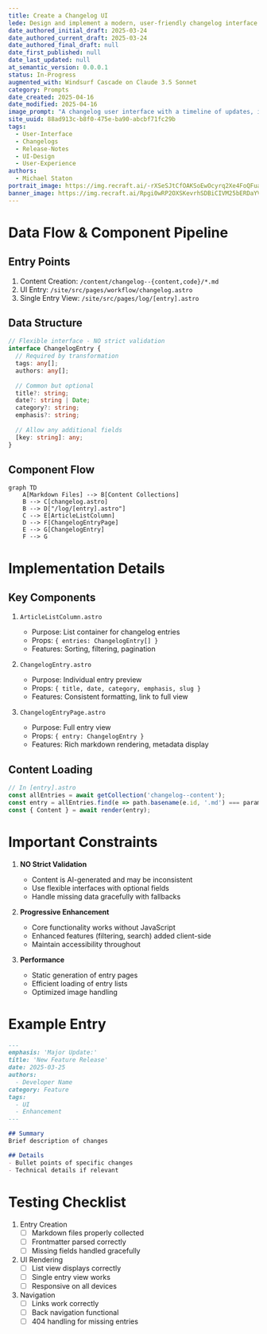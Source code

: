 ```yaml
---
title: Create a Changelog UI
lede: Design and implement a modern, user-friendly changelog interface that handles both code and content changes
date_authored_initial_draft: 2025-03-24
date_authored_current_draft: 2025-03-24
date_authored_final_draft: null
date_first_published: null
date_last_updated: null
at_semantic_version: 0.0.0.1
status: In-Progress
augmented_with: Windsurf Cascade on Claude 3.5 Sonnet
category: Prompts
date_created: 2025-04-16
date_modified: 2025-04-16
image_prompt: "A changelog user interface with a timeline of updates, interactive cards for each release, and filterable tags. Visual cues include icons for features and bug fixes, a clean layout, and a modern, collaborative workspace vibe."
site_uuid: 88ad913c-b8f0-475e-ba90-abcbf71fc29b
tags:
  - User-Interface
  - Changelogs
  - Release-Notes
  - UI-Design
  - User-Experience
authors:
  - Michael Staton
portrait_image: https://img.recraft.ai/-rXSeSJtCfOAKSoEwOcyrq2Xe4FoQFuaRAPfP0Hyvoo/rs:fit:1024:2048:0/raw:1/plain/abs://external/images/e724c170-4236-442f-8958-2309152594b1
banner_image: https://img.recraft.ai/Rpgi0wRP2OXSKevrhSDBiCIVM25bERDaYV0GiMVrSK0/rs:fit:2048:1024:0/raw:1/plain/abs://external/images/93a0868e-006f-4f8c-b4b6-6df4935e8f24
---
```

# Data Flow & Component Pipeline

## Entry Points
1. Content Creation: `/content/changelog--{content,code}/*.md`
2. UI Entry: `/site/src/pages/workflow/changelog.astro`
3. Single Entry View: `/site/src/pages/log/[entry].astro`

## Data Structure
```typescript
// Flexible interface - NO strict validation
interface ChangelogEntry {
  // Required by transformation
  tags: any[];
  authors: any[];
  
  // Common but optional
  title?: string;
  date?: string | Date;
  category?: string;
  emphasis?: string;
  
  // Allow any additional fields
  [key: string]: any;
}
```

## Component Flow
```mermaid
graph TD
    A[Markdown Files] --> B[Content Collections]
    B --> C[changelog.astro]
    B --> D["/log/[entry].astro"]
    C --> E[ArticleListColumn]
    D --> F[ChangelogEntryPage]
    E --> G[ChangelogEntry]
    F --> G
```

# Implementation Details

## Key Components
1. `ArticleListColumn.astro`
   - Purpose: List container for changelog entries
   - Props: `{ entries: ChangelogEntry[] }`
   - Features: Sorting, filtering, pagination

2. `ChangelogEntry.astro`
   - Purpose: Individual entry preview
   - Props: `{ title, date, category, emphasis, slug }`
   - Features: Consistent formatting, link to full view

3. `ChangelogEntryPage.astro`
   - Purpose: Full entry view
   - Props: `{ entry: ChangelogEntry }`
   - Features: Rich markdown rendering, metadata display

## Content Loading
```typescript
// In [entry].astro
const allEntries = await getCollection('changelog--content');
const entry = allEntries.find(e => path.basename(e.id, '.md') === params.entry);
const { Content } = await render(entry);
```

# Important Constraints

1. **NO Strict Validation**
   - Content is AI-generated and may be inconsistent
   - Use flexible interfaces with optional fields
   - Handle missing data gracefully with fallbacks

2. **Progressive Enhancement**
   - Core functionality works without JavaScript
   - Enhanced features (filtering, search) added client-side
   - Maintain accessibility throughout

3. **Performance**
   - Static generation of entry pages
   - Efficient loading of entry lists
   - Optimized image handling

# Example Entry
```markdown
---
emphasis: 'Major Update:'
title: 'New Feature Release'
date: 2025-03-25
authors: 
  - Developer Name
category: Feature
tags:
  - UI
  - Enhancement
---

## Summary
Brief description of changes

## Details
- Bullet points of specific changes
- Technical details if relevant
```

# Testing Checklist
1. Entry Creation
   - [ ] Markdown files properly collected
   - [ ] Frontmatter parsed correctly
   - [ ] Missing fields handled gracefully

2. UI Rendering
   - [ ] List view displays correctly
   - [ ] Single entry view works
   - [ ] Responsive on all devices

3. Navigation
   - [ ] Links work correctly
   - [ ] Back navigation functional
   - [ ] 404 handling for missing entries